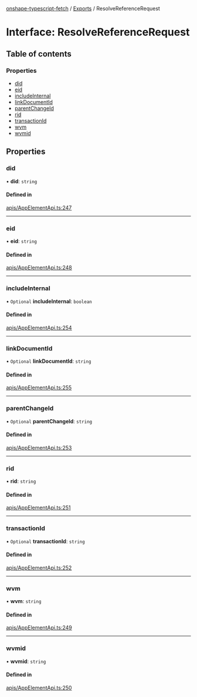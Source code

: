 [onshape-typescript-fetch](../README.md) / [Exports](../modules.md) / ResolveReferenceRequest

# Interface: ResolveReferenceRequest

## Table of contents

### Properties

- [did](ResolveReferenceRequest.md#did)
- [eid](ResolveReferenceRequest.md#eid)
- [includeInternal](ResolveReferenceRequest.md#includeinternal)
- [linkDocumentId](ResolveReferenceRequest.md#linkdocumentid)
- [parentChangeId](ResolveReferenceRequest.md#parentchangeid)
- [rid](ResolveReferenceRequest.md#rid)
- [transactionId](ResolveReferenceRequest.md#transactionid)
- [wvm](ResolveReferenceRequest.md#wvm)
- [wvmid](ResolveReferenceRequest.md#wvmid)

## Properties

### did

• **did**: `string`

#### Defined in

[apis/AppElementApi.ts:247](https://github.com/toebes/onshape-typescript-fetch/blob/3e11ae1/apis/AppElementApi.ts#L247)

___

### eid

• **eid**: `string`

#### Defined in

[apis/AppElementApi.ts:248](https://github.com/toebes/onshape-typescript-fetch/blob/3e11ae1/apis/AppElementApi.ts#L248)

___

### includeInternal

• `Optional` **includeInternal**: `boolean`

#### Defined in

[apis/AppElementApi.ts:254](https://github.com/toebes/onshape-typescript-fetch/blob/3e11ae1/apis/AppElementApi.ts#L254)

___

### linkDocumentId

• `Optional` **linkDocumentId**: `string`

#### Defined in

[apis/AppElementApi.ts:255](https://github.com/toebes/onshape-typescript-fetch/blob/3e11ae1/apis/AppElementApi.ts#L255)

___

### parentChangeId

• `Optional` **parentChangeId**: `string`

#### Defined in

[apis/AppElementApi.ts:253](https://github.com/toebes/onshape-typescript-fetch/blob/3e11ae1/apis/AppElementApi.ts#L253)

___

### rid

• **rid**: `string`

#### Defined in

[apis/AppElementApi.ts:251](https://github.com/toebes/onshape-typescript-fetch/blob/3e11ae1/apis/AppElementApi.ts#L251)

___

### transactionId

• `Optional` **transactionId**: `string`

#### Defined in

[apis/AppElementApi.ts:252](https://github.com/toebes/onshape-typescript-fetch/blob/3e11ae1/apis/AppElementApi.ts#L252)

___

### wvm

• **wvm**: `string`

#### Defined in

[apis/AppElementApi.ts:249](https://github.com/toebes/onshape-typescript-fetch/blob/3e11ae1/apis/AppElementApi.ts#L249)

___

### wvmid

• **wvmid**: `string`

#### Defined in

[apis/AppElementApi.ts:250](https://github.com/toebes/onshape-typescript-fetch/blob/3e11ae1/apis/AppElementApi.ts#L250)
